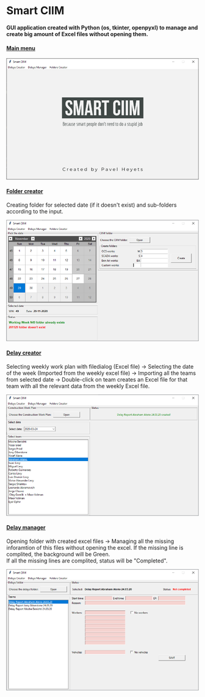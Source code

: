 # Smart CIIM
<b>GUI application created with Python (os, tkinter, openpyxl) to manage and create big amount of Excel files without opening them.</b>


#### <ins>Main menu</ins>
![alt text](https://raw.githubusercontent.com/pawelgates/Smart-CIIM/main/project%20pics/smart-ciim-main.png)
#### <ins>Folder creator</ins>
Creating folder for selected date (if it doesn't exist) and sub-folders according to the input.  

![alt text](https://raw.githubusercontent.com/pawelgates/Smart-CIIM/main/project%20pics/smart-ciim-fc.png)
#### <ins>Delay creator</ins>
Selecting weekly work plan with filedialog (Excel file) -> Selecting the date of the week (Imported from the weekly excel file) -> Importing all the teams from selected date -> Double-click on team creates an Excel file for that team with all the relevant data from the weekly Excel file.

![alt text](https://raw.githubusercontent.com/pawelgates/Smart-CIIM/main/project%20pics/smart-ciim-dc.png)
#### <ins>Delay manager</ins>
Opening folder with created excel files -> Managing all the missing inforamtion of this files without opening the excel. 
If the missing line is complited, the background will be Green.  
If all the missing lines are complited, status will be "Completed".

![alt text](https://raw.githubusercontent.com/pawelgates/Smart-CIIM/main/project%20pics/smart-ciim-dm.png)
